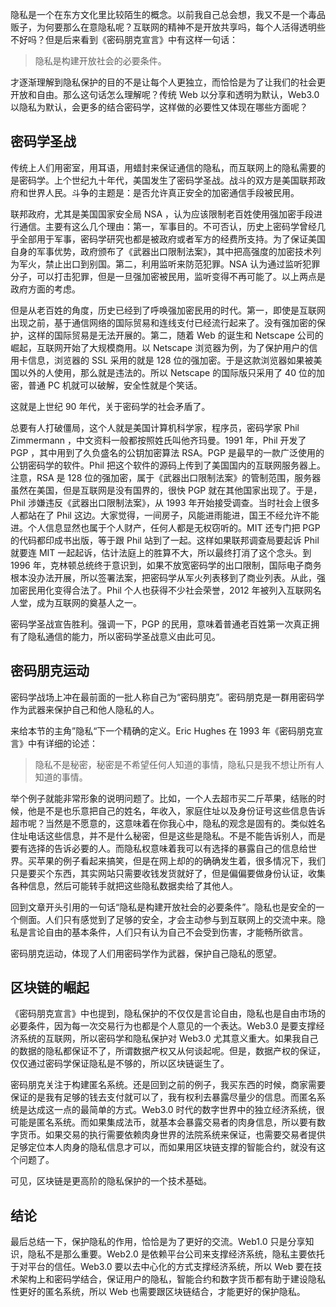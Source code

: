 隐私是一个在东方文化里比较陌生的概念。以前我自己总会想，我又不是一个毒品贩子，为何要那么在意隐私呢？互联网的精神不是开放共享吗，每个人活得透明些不好吗？但是后来看到《密码朋克宣言》中有这样一句话：

> 隐私是构建开放社会的必要条件。

才逐渐理解到隐私保护的目的不是让每个人更独立，而恰恰是为了让我们的社会更开放和自由。那么这句话怎么理解呢？传统 Web 以分享和透明为默认，Web3.0 以隐私为默认，会更多的结合密码学，这样做的必要性又体现在哪些方面呢？

## 密码学圣战

传统上人们用密室，用耳语，用蜡封来保证通信的隐私，而互联网上的隐私需要的是密码学。上个世纪九十年代，美国发生了密码学圣战。战斗的双方是美国联邦政府和世界人民。斗争的主题是：是否允许真正安全的加密通信手段被民用。

联邦政府，尤其是美国国家安全局 NSA ，认为应该限制老百姓使用强加密手段进行通信。主要有这么几个理由：第一，军事目的。不可否认，历史上密码学曾经几乎全部用于军事，密码学研究也都是被政府或者军方的经费所支持。为了保证美国自身的军事优势，政府颁布了《武器出口限制法案》，其中把高强度的加密技术列为军火，禁止出口到别国。第二，利用监听来防范犯罪。NSA 认为通过监听犯罪分子，可以打击犯罪，但是一旦强加密被民用，监听变得不再可能了。以上两点是政府方面的考虑。

但是从老百姓的角度，历史已经到了呼唤强加密民用的时代。第一，即使是互联网出现之前，基于通信网络的国际贸易和连线支付已经流行起来了。没有强加密的保护，这样的国际贸易是无法开展的。第二，随着 Web 的诞生和 Netscape 公司的崛起，互联网开始了大规模商用。以 Netscape 浏览器为例，为了保护用户的信用卡信息，浏览器的 SSL 采用的就是 128 位的强加密。于是这款浏览器如果被美国以外的人使用，那么就是违法的。所以 Netscape 的国际版只采用了 40 位的加密，普通 PC 机就可以破解，安全性就是个笑话。

这就是上世纪 90 年代，关于密码学的社会矛盾了。

总要有人打破僵局，这个人就是美国计算机科学家，程序员，密码学家 Phil Zimmermann ，中文资料一般都按照姓氏叫他齐玛曼。1991 年，Phil 开发了 PGP ，其中用到了久负盛名的公钥加密算法 RSA。PGP 是最早的一款广泛使用的公钥密码学的软件。Phil 把这个软件的源码上传到了美国国内的互联网服务器上。注意，RSA 是 128 位的强加密，属于《武器出口限制法案》的管制范围，服务器虽然在美国，但是互联网是没有国界的，很快 PGP 就在其他国家出现了。于是， Phil 涉嫌违反《武器出口限制法案》，从 1993 年开始接受调查。当时社会上很多人都站在了 Phil 这边。大家觉得，一间房子，风能进雨能进，国王不经允许不能进。个人信息显然也属于个人财产，任何人都是无权窃听的。MIT 还专门把 PGP 的代码都印成书出版，等于跟 Phil 站到了一起。这样如果联邦调查局要起诉 Phil 就要连 MIT 一起起诉，估计法庭上的胜算不大，所以最终打消了这个念头。到 1996 年，克林顿总统终于意识到，如果不放宽密码学的出口限制，国际电子商务根本没办法开展，所以签署法案，把密码学从军火列表移到了商业列表。从此，强加密民用化变得合法了。Phil 个人也获得不少社会荣誉，2012 年被列入互联网名人堂，成为互联网的奠基人之一。

密码学圣战宣告胜利。强调一下，PGP 的民用，意味着普通老百姓第一次真正拥有了隐私通信的能力，所以密码学圣战意义由此可见。

## 密码朋克运动

密码学战场上冲在最前面的一批人称自己为“密码朋克”。密码朋克是一群用密码学作为武器来保护自己和他人隐私的人。

来给本节的主角”隐私“下一个精确的定义。Eric Hughes 在 1993 年《密码朋克宣言》中有详细的论述：

> 隐私不是秘密，秘密是不希望任何人知道的事情，隐私只是我不想让所有人知道的事情。

举个例子就能非常形象的说明问题了。比如，一个人去超市买二斤苹果，结账的时候，他是不是也乐意把自己的姓名，年收入，家庭住址以及身份证号这些信息告诉超市呢？当然是不愿意的，这意味着在你我心中，隐私的观念是固有的。类似姓名住址电话这些信息，并不是什么秘密，但是这些是隐私。不是不能告诉别人，而是要有选择的告诉必要的人。而隐私权意味着我可以有选择的暴露自己的信息给世界。买苹果的例子看起来搞笑，但是在网上却的的确确发生着，很多情况下，我们只是要买个东西，其实网站只需要收钱发货就好了，但是偏偏要做身份认证，收集各种信息，然后可能转手就把这些隐私数据卖给了其他人。

回到文章开头引用的一句话“隐私是构建开放社会的必要条件”。隐私也是安全的一个侧面。人们只有感觉到了足够的安全，才会主动参与到互联网上的交流中来。隐私是言论自由的基本条件，人们只有认为自己不会受到伤害，才能畅所欲言。

密码朋克运动，体现了人们用密码学作为武器，保护自己隐私的愿望。

## 区块链的崛起

《密码朋克宣言》中也提到，隐私保护的不仅仅是言论自由，隐私也是自由市场的必要条件，因为每一次交易行为也都是个人意见的一个表达。Web3.0 是要支撑经济系统的互联网，所以密码学和隐私保护对 Web3.0 尤其意义重大。如果我自己的数据的隐私都保证不了，所谓数据产权又从何谈起呢。但是，数据产权的保证，仅仅通过密码学保证隐私是不够的，所以区块链诞生了。

密码朋克关注于构建匿名系统。还是回到之前的例子，我买东西的时候，商家需要保证的是我有足够的钱去支付就可以了，我有权利去暴露尽量少的信息。而匿名系统是达成这一点的最简单的方式。Web3.0 时代的数字世界中的独立经济系统，很可能是匿名系统。而如果集成法币，就基本会暴露交易者的肉身信息，所以要有数字货币。如果交易的执行需要依赖肉身世界的法院系统来保证，也需要交易者提供足够定位本人肉身的隐私信息才可以，而如果用区块链支撑的智能合约，就没有这个问题了。

可见，区块链是更高阶的隐私保护的一个技术基础。

## 结论

最后总结一下，保护隐私的作用，恰恰是为了更好的交流。Web1.0 只是分享知识，隐私不是那么重要。Web2.0 是依赖平台公司来支撑经济系统，隐私主要依托于对平台的信任。Web3.0 要以去中心化的方式支撑经济系统，所以 Web 要在技术架构上和密码学结合，保证用户的隐私，智能合约和数字货币都有助于建设隐私性更好的匿名系统，所以 Web 也需要跟区块链结合，才能更好的保护隐私。
